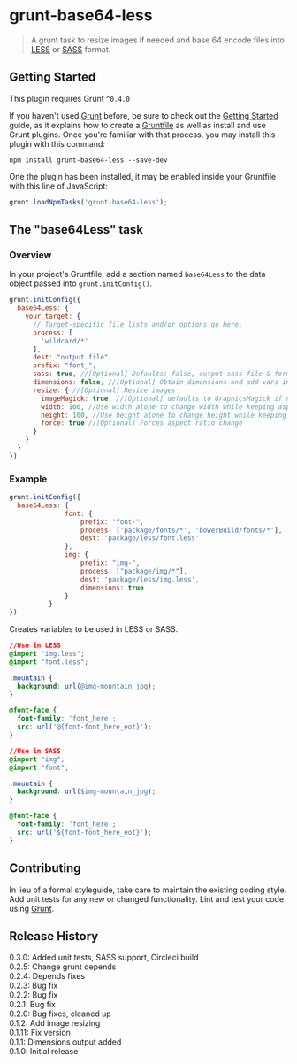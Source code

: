 # grunt-base64-less

> A grunt task to resize images if needed and base 64 encode files into [LESS](http://lesscss.org/) or [SASS](http://sass-lang.com/) format.

## Getting Started
This plugin requires Grunt `^0.4.0`

If you haven't used [Grunt](http://gruntjs.com/) before, be sure to check out the [Getting Started](http://gruntjs.com/getting-started) guide, as it explains how to create a [Gruntfile](http://gruntjs.com/sample-gruntfile) as well as install and use Grunt plugins. Once you're familiar with that process, you may install this plugin with this command:

```shell
npm install grunt-base64-less --save-dev
```

One the plugin has been installed, it may be enabled inside your Gruntfile with this line of JavaScript:

```js
grunt.loadNpmTasks('grunt-base64-less');
```

## The "base64Less" task

### Overview
In your project's Gruntfile, add a section named `base64Less` to the data object passed into `grunt.initConfig()`.

```js
grunt.initConfig({
  base64Less: {
    your_target: {
      // Target-specific file lists and/or options go here.
      process: [
        'wildcard/*'
      ],
      dest: "output.file",
      prefix: "font_",
      sass: true, //[Optional] Defaults: false, output sass file & format
      dimensions: false, //[Optional] Obtain dimensions and add vars in less
      resize: { //[Optional] Resize images
      	imageMagick: true, //[Optional] defaults to GraphicsMagick if not set
      	width: 100, //Use width alone to change width while keeping aspect ratio
      	height: 100, //Use height alone to change height while keeping aspect ratio
      	force: true //[Optional] Forces aspect ratio change
      }
    }
  }
})
```

### Example
```js
grunt.initConfig({
  base64Less: {
              font: {
                  prefix: "font-",
                  process: ['package/fonts/*', 'bowerBuild/fonts/*'],
                  dest: 'package/less/font.less'
              },
              img: {
                  prefix: "img-",
                  process: ["package/img/*"],
                  dest: 'package/less/img.less',
                  dimensions: true
              }
          }
})
```

Creates variables to be used in LESS or SASS.

```css
//Use in LESS
@import "img.less";
@import "font.less";

.mountain {
  background: url(@img-mountain_jpg);
}

@font-face {
  font-family: 'font_here';
  src: url('@{font-font_here_eot}');
}

```

```css
//Use in SASS
@import "img";
@import "font";

.mountain {
  background: url($img-mountain_jpg);
}

@font-face {
  font-family: 'font_here';
  src: url('${font-font_here_eot}');
}
```



## Contributing
In lieu of a formal styleguide, take care to maintain the existing coding style. Add unit tests for any new or changed functionality. Lint and test your code using [Grunt](http://gruntjs.com/).

## Release History
0.3.0: Added unit tests, SASS support, Circleci build  
0.2.5: Change grunt depends  
0.2.4: Depends fixes  
0.2.3: Bug fix  
0.2.2: Bug fix  
0.2.1: Bug fix  
0.2.0: Bug fixes, cleaned up  
0.1.2: Add image resizing   
0.1.11: Fix version  
0.1.1: Dimensions output added   
0.1.0: Initial release
